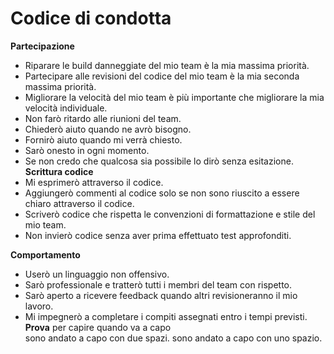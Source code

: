 # Codice di condotta
**Partecipazione**
- Riparare le build danneggiate del mio team è la mia massima priorità.
- Partecipare alle revisioni del codice del mio team è la mia seconda massima priorità.
- Migliorare la velocità del mio team è più importante che migliorare la mia velocità individuale.
- Non farò ritardo alle riunioni del team.
- Chiederò aiuto quando ne avrò bisogno.
- Fornirò aiuto quando mi verrà chiesto.
- Sarò onesto in ogni momento.
- Se non credo che qualcosa sia possibile lo dirò senza esitazione.
**Scrittura codice**
- Mi esprimerò attraverso il codice.
- Aggiungerò commenti al codice solo se non sono riuscito a essere chiaro attraverso il codice.
- Scriverò codice che rispetta le convenzioni di formattazione e stile del mio team.
- Non invierò codice senza aver prima effettuato test approfonditi.

**Comportamento**
- Userò un linguaggio non offensivo.
- Sarò professionale e tratterò tutti i membri del team con rispetto.
- Sarò aperto a ricevere feedback quando altri revisioneranno il mio lavoro.
- Mi impegnerò a completare i compiti assegnati entro i tempi previsti.  
**Prova** per capire quando va a capo  
sono andato a capo con due spazi.
sono andato a capo con uno spazio.
